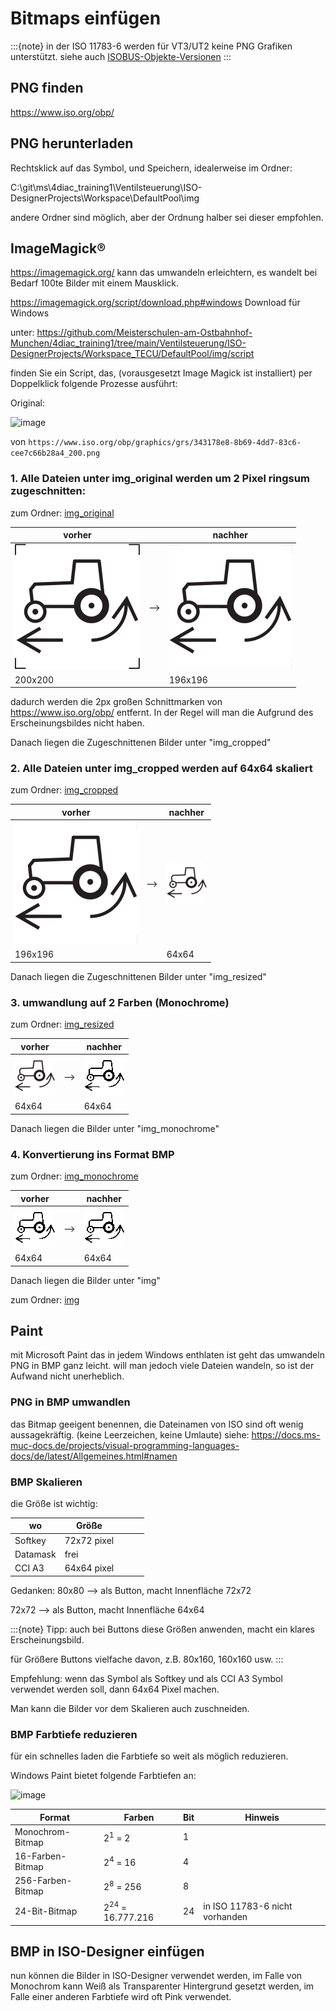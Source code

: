 # Bitmaps einfügen


:::{note}
in der ISO 11783-6 werden für VT3/UT2 keine PNG Grafiken unterstützt. 
siehe auch [ISOBUS-Objekte-Versionen](ISOBUS-Objekte-Versionen.md)
:::

## PNG finden

<https://www.iso.org/obp/>

## PNG herunterladen


Rechtsklick auf das Symbol, und Speichern, idealerweise im Ordner: 

C:\git\ms\4diac_training1\Ventilsteuerung\ISO-DesignerProjects\Workspace\DefaultPool\img

andere Ordner sind möglich, aber der Ordnung halber sei dieser empfohlen. 







## ImageMagick®

<https://imagemagick.org/> kann das umwandeln erleichtern, es wandelt bei Bedarf 100te Bilder mit einem Mausklick. 

<https://imagemagick.org/script/download.php#windows> Download für Windows


unter: 
<https://github.com/Meisterschulen-am-Ostbahnhof-Munchen/4diac_training1/tree/main/Ventilsteuerung/ISO-DesignerProjects/Workspace_TECU/DefaultPool/img/script>

finden Sie ein Script, das, (vorausgesetzt Image Magick ist installiert) 
per Doppelklick folgende Prozesse ausführt: 


Original: 

![image](https://www.iso.org/obp/graphics/grs/343178e8-8b69-4dd7-83c6-cee7c66b28a4_200.png)

von `https://www.iso.org/obp/graphics/grs/343178e8-8b69-4dd7-83c6-cee7c66b28a4_200.png`


### 1. Alle Dateien unter img_original werden um 2 Pixel ringsum zugeschnitten:


zum Ordner: [img_original](https://github.com/Meisterschulen-am-Ostbahnhof-Munchen/4diac_training1/tree/main/Ventilsteuerung/ISO-DesignerProjects/Workspace_TECU/DefaultPool/img/img_original)


| vorher                                                                                                                                                                                                            |     | nachher                                                                                                                                                                                                          |
|-------------------------------------------------------------------------------------------------------------------------------------------------------------------------------------------------------------------|-----|------------------------------------------------------------------------------------------------------------------------------------------------------------------------------------------------------------------|
| ![image](https://raw.githubusercontent.com/Meisterschulen-am-Ostbahnhof-Munchen/4diac_training1/main/Ventilsteuerung/ISO-DesignerProjects/Workspace_TECU/DefaultPool/img/img_original/Tractor_wheel_slip_200.png) | --> | ![image](https://raw.githubusercontent.com/Meisterschulen-am-Ostbahnhof-Munchen/4diac_training1/main/Ventilsteuerung/ISO-DesignerProjects/Workspace_TECU/DefaultPool/img/img_cropped/Tractor_wheel_slip_200.png) |
| 200x200                                                                                                                                                                                                           |     | 196x196                                                                                                                                                                                                          |

dadurch werden die 2px großen Schnittmarken von <https://www.iso.org/obp/> entfernt. In der Regel will man die Aufgrund des Erscheinungsbildes nicht haben.

Danach liegen die Zugeschnittenen Bilder unter "img_cropped"


### 2. Alle Dateien unter img_cropped werden auf 64x64 skaliert

zum Ordner: [img_cropped](https://github.com/Meisterschulen-am-Ostbahnhof-Munchen/4diac_training1/tree/main/Ventilsteuerung/ISO-DesignerProjects/Workspace_TECU/DefaultPool/img/img_cropped)

| vorher                                                                                                                                                                                                            |     | nachher                                                                                                                                                                                                          |
|-------------------------------------------------------------------------------------------------------------------------------------------------------------------------------------------------------------------|-----|------------------------------------------------------------------------------------------------------------------------------------------------------------------------------------------------------------------|
| ![image](https://raw.githubusercontent.com/Meisterschulen-am-Ostbahnhof-Munchen/4diac_training1/main/Ventilsteuerung/ISO-DesignerProjects/Workspace_TECU/DefaultPool/img/img_cropped/Tractor_wheel_slip_200.png) | --> | ![image](https://raw.githubusercontent.com/Meisterschulen-am-Ostbahnhof-Munchen/4diac_training1/main/Ventilsteuerung/ISO-DesignerProjects/Workspace_TECU/DefaultPool/img/img_resized/Tractor_wheel_slip_200.png) |
| 196x196                                                                                                                                                                                                           |     | 64x64                                                                                                                                                                                                          |

Danach liegen die Zugeschnittenen Bilder unter "img_resized"


### 3. umwandlung auf 2 Farben (Monochrome)

zum Ordner: [img_resized](https://github.com/Meisterschulen-am-Ostbahnhof-Munchen/4diac_training1/tree/main/Ventilsteuerung/ISO-DesignerProjects/Workspace_TECU/DefaultPool/img/img_resized)

| vorher                                                                                                                                                                                                            |     | nachher                                                                                                                                                                                                          |
|-------------------------------------------------------------------------------------------------------------------------------------------------------------------------------------------------------------------|-----|------------------------------------------------------------------------------------------------------------------------------------------------------------------------------------------------------------------|
| ![image](https://raw.githubusercontent.com/Meisterschulen-am-Ostbahnhof-Munchen/4diac_training1/main/Ventilsteuerung/ISO-DesignerProjects/Workspace_TECU/DefaultPool/img/img_resized/Tractor_wheel_slip_200.png) | --> | ![image](https://raw.githubusercontent.com/Meisterschulen-am-Ostbahnhof-Munchen/4diac_training1/main/Ventilsteuerung/ISO-DesignerProjects/Workspace_TECU/DefaultPool/img/img_monochrome/Tractor_wheel_slip_200.png) |
| 64x64                                                                                                                                                                                                           |     | 64x64                                          

Danach liegen die Bilder unter "img_monochrome"


### 4. Konvertierung ins Format BMP


zum Ordner: [img_monochrome](https://github.com/Meisterschulen-am-Ostbahnhof-Munchen/4diac_training1/tree/main/Ventilsteuerung/ISO-DesignerProjects/Workspace_TECU/DefaultPool/img/img_monochrome)


| vorher                                                                                                                                                                                                            |     | nachher                                                                                                                                                                                                          |
|-------------------------------------------------------------------------------------------------------------------------------------------------------------------------------------------------------------------|-----|------------------------------------------------------------------------------------------------------------------------------------------------------------------------------------------------------------------|
| ![image](https://raw.githubusercontent.com/Meisterschulen-am-Ostbahnhof-Munchen/4diac_training1/main/Ventilsteuerung/ISO-DesignerProjects/Workspace_TECU/DefaultPool/img/img_monochrome/Tractor_wheel_slip_200.png) | --> | ![image](https://raw.githubusercontent.com/Meisterschulen-am-Ostbahnhof-Munchen/4diac_training1/main/Ventilsteuerung/ISO-DesignerProjects/Workspace_TECU/DefaultPool/img/img/Tractor_wheel_slip_200.bmp) |
| 64x64                                                                                                                                                                                                           |     | 64x64                                          

Danach liegen die Bilder unter "img"


zum Ordner: [img](https://github.com/Meisterschulen-am-Ostbahnhof-Munchen/4diac_training1/tree/main/Ventilsteuerung/ISO-DesignerProjects/Workspace_TECU/DefaultPool/img/img)




## Paint



mit Microsoft Paint das in jedem Windows enthlaten ist geht das umwandeln PNG in BMP ganz leicht. 
will man jedoch viele Dateien wandeln, so ist der Aufwand nicht unerheblich. 




### PNG in BMP umwandlen

das Bitmap geeigent benennen, die Dateinamen von ISO sind oft wenig aussagekräftig. 
(keine Leerzeichen, keine Umlaute) siehe: <https://docs.ms-muc-docs.de/projects/visual-programming-languages-docs/de/latest/Allgemeines.html#namen>




### BMP Skalieren

die Größe ist wichtig: 


| wo       | Größe       |   |   |   |
|----------|-------------|---|---|---|
| Softkey  | 72x72 pixel |   |   |   |
| Datamask | frei        |   |   |   |
| CCI A3   | 64x64 pixel |   |   |   |


Gedanken: 
80x80 --> als Button, macht Innenfläche 72x72

72x72 --> als Button, macht Innenfläche 64x64


:::{note}
Tipp: auch bei Buttons diese Größen anwenden, macht ein klares Erscheinungsbild. 

für Größere Buttons vielfache davon, z.B. 80x160, 160x160 usw. 
:::


Empfehlung: 
wenn das Symbol als Softkey und als CCI A3 Symbol verwendet werden soll, dann 64x64 Pixel machen. 

Man kann die Bilder vor dem Skalieren auch zuschneiden. 


### BMP Farbtiefe reduzieren

für ein schnelles laden die Farbtiefe so weit als möglich reduzieren. 

Windows Paint bietet folgende Farbtiefen an: 

![image](https://github.com/user-attachments/assets/e8f49c00-4a94-4d6f-b1e2-3ce32dc89c61)


| Format            | Farben                       | Bit | Hinweis                        |
|-------------------|------------------------------|-----|--------------------------------|
| Monochrom-Bitmap  | 2<sup>1</sup> = 2            | 1   |                                |
| 16-Farben-Bitmap  | 2<sup>4</sup> = 16           | 4   |                                |
| 256-Farben-Bitmap | 2<sup>8</sup> = 256          | 8   |                                |
| 24-Bit-Bitmap     | 2<sup>24</sup> = 16.777.216  | 24  | in ISO 11783-6 nicht vorhanden |



## BMP in ISO-Designer einfügen

nun können die Bilder in ISO-Designer verwendet werden, 
im Falle von Monochrom kann Weiß als Transparenter Hintergrund gesetzt werden, 
im Falle einer anderen Farbtiefe wird oft Pink verwendet. 

